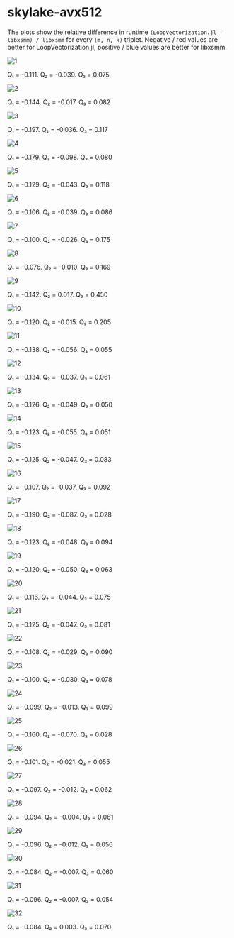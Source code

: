 # skylake-avx512

The plots show the relative difference in runtime `(LoopVectorization.jl - libxsmm) / libxsmm` for every `(m, n, k)` triplet. Negative / red values are better for LoopVectorization.jl, positive / blue values are better for libxsmm.

![1](../assets/skylake-avx512/plot_1.png)

Q₁ = -0.111.  Q₂ = -0.039.  Q₃ = 0.075

![2](../assets/skylake-avx512/plot_2.png)

Q₁ = -0.144.  Q₂ = -0.017.  Q₃ = 0.082

![3](../assets/skylake-avx512/plot_3.png)

Q₁ = -0.197.  Q₂ = -0.036.  Q₃ = 0.117

![4](../assets/skylake-avx512/plot_4.png)

Q₁ = -0.179.  Q₂ = -0.098.  Q₃ = 0.080

![5](../assets/skylake-avx512/plot_5.png)

Q₁ = -0.129.  Q₂ = -0.043.  Q₃ = 0.118

![6](../assets/skylake-avx512/plot_6.png)

Q₁ = -0.106.  Q₂ = -0.039.  Q₃ = 0.086

![7](../assets/skylake-avx512/plot_7.png)

Q₁ = -0.100.  Q₂ = -0.026.  Q₃ = 0.175

![8](../assets/skylake-avx512/plot_8.png)

Q₁ = -0.076.  Q₂ = -0.010.  Q₃ = 0.169

![9](../assets/skylake-avx512/plot_9.png)

Q₁ = -0.142.  Q₂ = 0.017.  Q₃ = 0.450

![10](../assets/skylake-avx512/plot_10.png)

Q₁ = -0.120.  Q₂ = -0.015.  Q₃ = 0.205

![11](../assets/skylake-avx512/plot_11.png)

Q₁ = -0.138.  Q₂ = -0.056.  Q₃ = 0.055

![12](../assets/skylake-avx512/plot_12.png)

Q₁ = -0.134.  Q₂ = -0.037.  Q₃ = 0.061

![13](../assets/skylake-avx512/plot_13.png)

Q₁ = -0.126.  Q₂ = -0.049.  Q₃ = 0.050

![14](../assets/skylake-avx512/plot_14.png)

Q₁ = -0.123.  Q₂ = -0.055.  Q₃ = 0.051

![15](../assets/skylake-avx512/plot_15.png)

Q₁ = -0.125.  Q₂ = -0.047.  Q₃ = 0.083

![16](../assets/skylake-avx512/plot_16.png)

Q₁ = -0.107.  Q₂ = -0.037.  Q₃ = 0.092

![17](../assets/skylake-avx512/plot_17.png)

Q₁ = -0.190.  Q₂ = -0.087.  Q₃ = 0.028

![18](../assets/skylake-avx512/plot_18.png)

Q₁ = -0.123.  Q₂ = -0.048.  Q₃ = 0.094

![19](../assets/skylake-avx512/plot_19.png)

Q₁ = -0.120.  Q₂ = -0.050.  Q₃ = 0.063

![20](../assets/skylake-avx512/plot_20.png)

Q₁ = -0.116.  Q₂ = -0.044.  Q₃ = 0.075

![21](../assets/skylake-avx512/plot_21.png)

Q₁ = -0.125.  Q₂ = -0.047.  Q₃ = 0.081

![22](../assets/skylake-avx512/plot_22.png)

Q₁ = -0.108.  Q₂ = -0.029.  Q₃ = 0.090

![23](../assets/skylake-avx512/plot_23.png)

Q₁ = -0.100.  Q₂ = -0.030.  Q₃ = 0.078

![24](../assets/skylake-avx512/plot_24.png)

Q₁ = -0.099.  Q₂ = -0.013.  Q₃ = 0.099

![25](../assets/skylake-avx512/plot_25.png)

Q₁ = -0.160.  Q₂ = -0.070.  Q₃ = 0.028

![26](../assets/skylake-avx512/plot_26.png)

Q₁ = -0.101.  Q₂ = -0.021.  Q₃ = 0.055

![27](../assets/skylake-avx512/plot_27.png)

Q₁ = -0.097.  Q₂ = -0.012.  Q₃ = 0.062

![28](../assets/skylake-avx512/plot_28.png)

Q₁ = -0.094.  Q₂ = -0.004.  Q₃ = 0.061

![29](../assets/skylake-avx512/plot_29.png)

Q₁ = -0.096.  Q₂ = -0.012.  Q₃ = 0.056

![30](../assets/skylake-avx512/plot_30.png)

Q₁ = -0.084.  Q₂ = -0.007.  Q₃ = 0.060

![31](../assets/skylake-avx512/plot_31.png)

Q₁ = -0.096.  Q₂ = -0.007.  Q₃ = 0.054

![32](../assets/skylake-avx512/plot_32.png)

Q₁ = -0.084.  Q₂ = 0.003.  Q₃ = 0.070

